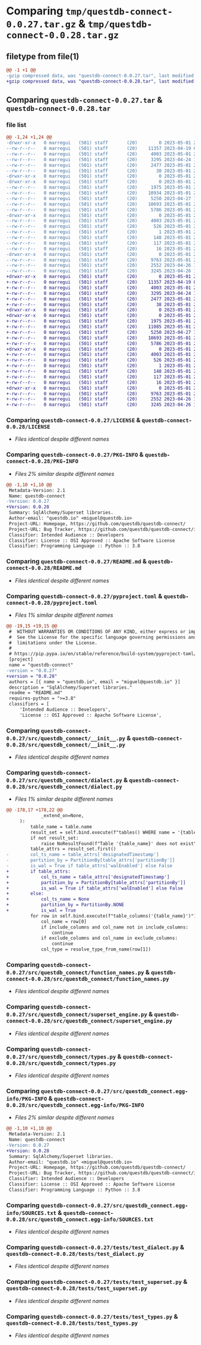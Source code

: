# Comparing `tmp/questdb-connect-0.0.27.tar.gz` & `tmp/questdb-connect-0.0.28.tar.gz`

## filetype from file(1)

```diff
@@ -1 +1 @@
-gzip compressed data, was "questdb-connect-0.0.27.tar", last modified: Mon May  1 20:29:34 2023, max compression
+gzip compressed data, was "questdb-connect-0.0.28.tar", last modified: Mon May  1 20:53:12 2023, max compression
```

## Comparing `questdb-connect-0.0.27.tar` & `questdb-connect-0.0.28.tar`

### file list

```diff
@@ -1,24 +1,24 @@
-drwxr-xr-x   0 marregui   (501) staff       (20)        0 2023-05-01 20:29:34.848886 questdb-connect-0.0.27/
--rw-r--r--   0 marregui   (501) staff       (20)    11357 2023-04-19 08:13:39.000000 questdb-connect-0.0.27/LICENSE
--rw-r--r--   0 marregui   (501) staff       (20)     4003 2023-05-01 20:29:34.848758 questdb-connect-0.0.27/PKG-INFO
--rw-r--r--   0 marregui   (501) staff       (20)     3295 2023-04-24 12:57:30.000000 questdb-connect-0.0.27/README.md
--rw-r--r--   0 marregui   (501) staff       (20)     2477 2023-05-01 20:29:06.000000 questdb-connect-0.0.27/pyproject.toml
--rw-r--r--   0 marregui   (501) staff       (20)       38 2023-05-01 20:29:34.848928 questdb-connect-0.0.27/setup.cfg
-drwxr-xr-x   0 marregui   (501) staff       (20)        0 2023-05-01 20:29:34.844927 questdb-connect-0.0.27/src/
-drwxr-xr-x   0 marregui   (501) staff       (20)        0 2023-05-01 20:29:34.846946 questdb-connect-0.0.27/src/questdb_connect/
--rw-r--r--   0 marregui   (501) staff       (20)     1975 2023-05-01 20:29:06.000000 questdb-connect-0.0.27/src/questdb_connect/__init__.py
--rw-r--r--   0 marregui   (501) staff       (20)    10934 2023-05-01 20:15:41.000000 questdb-connect-0.0.27/src/questdb_connect/dialect.py
--rw-r--r--   0 marregui   (501) staff       (20)     5250 2023-04-27 10:02:14.000000 questdb-connect-0.0.27/src/questdb_connect/function_names.py
--rw-r--r--   0 marregui   (501) staff       (20)    10693 2023-05-01 20:15:41.000000 questdb-connect-0.0.27/src/questdb_connect/superset_engine.py
--rw-r--r--   0 marregui   (501) staff       (20)     5786 2023-05-01 20:15:41.000000 questdb-connect-0.0.27/src/questdb_connect/types.py
-drwxr-xr-x   0 marregui   (501) staff       (20)        0 2023-05-01 20:29:34.847857 questdb-connect-0.0.27/src/questdb_connect.egg-info/
--rw-r--r--   0 marregui   (501) staff       (20)     4003 2023-05-01 20:29:34.000000 questdb-connect-0.0.27/src/questdb_connect.egg-info/PKG-INFO
--rw-r--r--   0 marregui   (501) staff       (20)      526 2023-05-01 20:29:34.000000 questdb-connect-0.0.27/src/questdb_connect.egg-info/SOURCES.txt
--rw-r--r--   0 marregui   (501) staff       (20)        1 2023-05-01 20:29:34.000000 questdb-connect-0.0.27/src/questdb_connect.egg-info/dependency_links.txt
--rw-r--r--   0 marregui   (501) staff       (20)      148 2023-05-01 20:29:34.000000 questdb-connect-0.0.27/src/questdb_connect.egg-info/entry_points.txt
--rw-r--r--   0 marregui   (501) staff       (20)      117 2023-05-01 20:29:34.000000 questdb-connect-0.0.27/src/questdb_connect.egg-info/requires.txt
--rw-r--r--   0 marregui   (501) staff       (20)       16 2023-05-01 20:29:34.000000 questdb-connect-0.0.27/src/questdb_connect.egg-info/top_level.txt
-drwxr-xr-x   0 marregui   (501) staff       (20)        0 2023-05-01 20:29:34.848491 questdb-connect-0.0.27/tests/
--rw-r--r--   0 marregui   (501) staff       (20)     9763 2023-05-01 20:18:00.000000 questdb-connect-0.0.27/tests/test_dialect.py
--rw-r--r--   0 marregui   (501) staff       (20)     2552 2023-04-26 13:30:18.000000 questdb-connect-0.0.27/tests/test_superset.py
--rw-r--r--   0 marregui   (501) staff       (20)     3245 2023-04-26 12:12:01.000000 questdb-connect-0.0.27/tests/test_types.py
+drwxr-xr-x   0 marregui   (501) staff       (20)        0 2023-05-01 20:53:12.880790 questdb-connect-0.0.28/
+-rw-r--r--   0 marregui   (501) staff       (20)    11357 2023-04-19 08:13:39.000000 questdb-connect-0.0.28/LICENSE
+-rw-r--r--   0 marregui   (501) staff       (20)     4003 2023-05-01 20:53:12.880650 questdb-connect-0.0.28/PKG-INFO
+-rw-r--r--   0 marregui   (501) staff       (20)     3295 2023-04-24 12:57:30.000000 questdb-connect-0.0.28/README.md
+-rw-r--r--   0 marregui   (501) staff       (20)     2477 2023-05-01 20:53:05.000000 questdb-connect-0.0.28/pyproject.toml
+-rw-r--r--   0 marregui   (501) staff       (20)       38 2023-05-01 20:53:12.880828 questdb-connect-0.0.28/setup.cfg
+drwxr-xr-x   0 marregui   (501) staff       (20)        0 2023-05-01 20:53:12.876927 questdb-connect-0.0.28/src/
+drwxr-xr-x   0 marregui   (501) staff       (20)        0 2023-05-01 20:53:12.878826 questdb-connect-0.0.28/src/questdb_connect/
+-rw-r--r--   0 marregui   (501) staff       (20)     1975 2023-05-01 20:29:06.000000 questdb-connect-0.0.28/src/questdb_connect/__init__.py
+-rw-r--r--   0 marregui   (501) staff       (20)    11085 2023-05-01 20:52:45.000000 questdb-connect-0.0.28/src/questdb_connect/dialect.py
+-rw-r--r--   0 marregui   (501) staff       (20)     5250 2023-04-27 10:02:14.000000 questdb-connect-0.0.28/src/questdb_connect/function_names.py
+-rw-r--r--   0 marregui   (501) staff       (20)    10693 2023-05-01 20:15:41.000000 questdb-connect-0.0.28/src/questdb_connect/superset_engine.py
+-rw-r--r--   0 marregui   (501) staff       (20)     5786 2023-05-01 20:15:41.000000 questdb-connect-0.0.28/src/questdb_connect/types.py
+drwxr-xr-x   0 marregui   (501) staff       (20)        0 2023-05-01 20:53:12.879704 questdb-connect-0.0.28/src/questdb_connect.egg-info/
+-rw-r--r--   0 marregui   (501) staff       (20)     4003 2023-05-01 20:53:12.000000 questdb-connect-0.0.28/src/questdb_connect.egg-info/PKG-INFO
+-rw-r--r--   0 marregui   (501) staff       (20)      526 2023-05-01 20:53:12.000000 questdb-connect-0.0.28/src/questdb_connect.egg-info/SOURCES.txt
+-rw-r--r--   0 marregui   (501) staff       (20)        1 2023-05-01 20:53:12.000000 questdb-connect-0.0.28/src/questdb_connect.egg-info/dependency_links.txt
+-rw-r--r--   0 marregui   (501) staff       (20)      148 2023-05-01 20:53:12.000000 questdb-connect-0.0.28/src/questdb_connect.egg-info/entry_points.txt
+-rw-r--r--   0 marregui   (501) staff       (20)      117 2023-05-01 20:53:12.000000 questdb-connect-0.0.28/src/questdb_connect.egg-info/requires.txt
+-rw-r--r--   0 marregui   (501) staff       (20)       16 2023-05-01 20:53:12.000000 questdb-connect-0.0.28/src/questdb_connect.egg-info/top_level.txt
+drwxr-xr-x   0 marregui   (501) staff       (20)        0 2023-05-01 20:53:12.880361 questdb-connect-0.0.28/tests/
+-rw-r--r--   0 marregui   (501) staff       (20)     9763 2023-05-01 20:18:00.000000 questdb-connect-0.0.28/tests/test_dialect.py
+-rw-r--r--   0 marregui   (501) staff       (20)     2552 2023-04-26 13:30:18.000000 questdb-connect-0.0.28/tests/test_superset.py
+-rw-r--r--   0 marregui   (501) staff       (20)     3245 2023-04-26 12:12:01.000000 questdb-connect-0.0.28/tests/test_types.py
```

### Comparing `questdb-connect-0.0.27/LICENSE` & `questdb-connect-0.0.28/LICENSE`

 * *Files identical despite different names*

### Comparing `questdb-connect-0.0.27/PKG-INFO` & `questdb-connect-0.0.28/PKG-INFO`

 * *Files 2% similar despite different names*

```diff
@@ -1,10 +1,10 @@
 Metadata-Version: 2.1
 Name: questdb-connect
-Version: 0.0.27
+Version: 0.0.28
 Summary: SqlAlchemy/Superset libraries.
 Author-email: "questdb.io" <miguel@questdb.io>
 Project-URL: Homepage, https://github.com/questdb/questdb-connect/
 Project-URL: Bug Tracker, https://github.com/questdb/questdb-connect/issues/
 Classifier: Intended Audience :: Developers
 Classifier: License :: OSI Approved :: Apache Software License
 Classifier: Programming Language :: Python :: 3.8
```

### Comparing `questdb-connect-0.0.27/README.md` & `questdb-connect-0.0.28/README.md`

 * *Files identical despite different names*

### Comparing `questdb-connect-0.0.27/pyproject.toml` & `questdb-connect-0.0.28/pyproject.toml`

 * *Files 1% similar despite different names*

```diff
@@ -19,15 +19,15 @@
 #  WITHOUT WARRANTIES OR CONDITIONS OF ANY KIND, either express or implied.
 #  See the License for the specific language governing permissions and
 #  limitations under the License.
 #
 # https://pip.pypa.io/en/stable/reference/build-system/pyproject-toml/
 [project]
 name = "questdb-connect"
-version = "0.0.27"
+version = "0.0.28"
 authors = [{ name = "questdb.io", email = "miguel@questdb.io" }]
 description = "SqlAlchemy/Superset libraries."
 readme = "README.md"
 requires-python = ">=3.8"
 classifiers = [
     'Intended Audience :: Developers',
     'License :: OSI Approved :: Apache Software License',
```

### Comparing `questdb-connect-0.0.27/src/questdb_connect/__init__.py` & `questdb-connect-0.0.28/src/questdb_connect/__init__.py`

 * *Files identical despite different names*

### Comparing `questdb-connect-0.0.27/src/questdb_connect/dialect.py` & `questdb-connect-0.0.28/src/questdb_connect/dialect.py`

 * *Files 1% similar despite different names*

```diff
@@ -178,17 +178,22 @@
             _extend_on=None,
     ):
         table_name = table.name
         result_set = self.bind.execute(f"tables() WHERE name = '{table_name}'")
         if not result_set:
             raise NoResultFound(f"Table '{table_name}' does not exist")
         table_attrs = result_set.first()
-        col_ts_name = table_attrs['designatedTimestamp']
-        partition_by = PartitionBy[table_attrs['partitionBy']]
-        is_wal = True if table_attrs['walEnabled'] else False
+        if table_attrs:
+            col_ts_name = table_attrs['designatedTimestamp']
+            partition_by = PartitionBy[table_attrs['partitionBy']]
+            is_wal = True if table_attrs['walEnabled'] else False
+        else:
+            col_ts_name = None
+            partition_by = PartitionBy.NONE
+            is_wal = True
         for row in self.bind.execute(f"table_columns('{table_name}')"):
             col_name = row[0]
             if include_columns and col_name not in include_columns:
                 continue
             if exclude_columns and col_name in exclude_columns:
                 continue
             col_type = resolve_type_from_name(row[1])
```

### Comparing `questdb-connect-0.0.27/src/questdb_connect/function_names.py` & `questdb-connect-0.0.28/src/questdb_connect/function_names.py`

 * *Files identical despite different names*

### Comparing `questdb-connect-0.0.27/src/questdb_connect/superset_engine.py` & `questdb-connect-0.0.28/src/questdb_connect/superset_engine.py`

 * *Files identical despite different names*

### Comparing `questdb-connect-0.0.27/src/questdb_connect/types.py` & `questdb-connect-0.0.28/src/questdb_connect/types.py`

 * *Files identical despite different names*

### Comparing `questdb-connect-0.0.27/src/questdb_connect.egg-info/PKG-INFO` & `questdb-connect-0.0.28/src/questdb_connect.egg-info/PKG-INFO`

 * *Files 2% similar despite different names*

```diff
@@ -1,10 +1,10 @@
 Metadata-Version: 2.1
 Name: questdb-connect
-Version: 0.0.27
+Version: 0.0.28
 Summary: SqlAlchemy/Superset libraries.
 Author-email: "questdb.io" <miguel@questdb.io>
 Project-URL: Homepage, https://github.com/questdb/questdb-connect/
 Project-URL: Bug Tracker, https://github.com/questdb/questdb-connect/issues/
 Classifier: Intended Audience :: Developers
 Classifier: License :: OSI Approved :: Apache Software License
 Classifier: Programming Language :: Python :: 3.8
```

### Comparing `questdb-connect-0.0.27/src/questdb_connect.egg-info/SOURCES.txt` & `questdb-connect-0.0.28/src/questdb_connect.egg-info/SOURCES.txt`

 * *Files identical despite different names*

### Comparing `questdb-connect-0.0.27/tests/test_dialect.py` & `questdb-connect-0.0.28/tests/test_dialect.py`

 * *Files identical despite different names*

### Comparing `questdb-connect-0.0.27/tests/test_superset.py` & `questdb-connect-0.0.28/tests/test_superset.py`

 * *Files identical despite different names*

### Comparing `questdb-connect-0.0.27/tests/test_types.py` & `questdb-connect-0.0.28/tests/test_types.py`

 * *Files identical despite different names*

